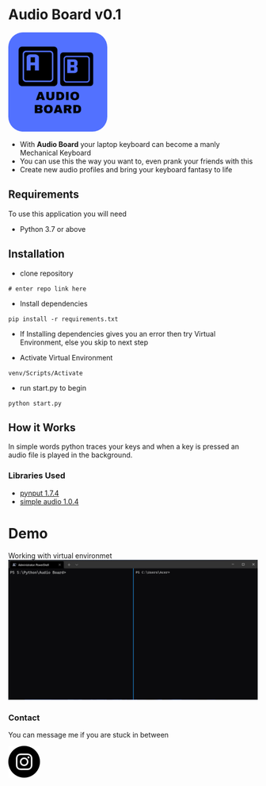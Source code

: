 # **Audio Board v0.1**

<img src='./resources/logo.png' width="200" 
style=" border-radius:30px">

- With **Audio Board** your laptop keyboard can become a manly Mechanical Keyboard
- You can use this the way you want to, even prank your friends with this
- Create new audio profiles and bring your keyboard fantasy to life

## Requirements

To use this application you will need

- Python 3.7 or above

## Installation

- clone repository

```
# enter repo link here
```

- Install dependencies

```
pip install -r requirements.txt
```

- If Installing dependencies gives you an error then try Virtual Environment, else you skip to next step

- Activate Virtual Environment

```
venv/Scripts/Activate
```

- run start.py to begin

```
python start.py
```

## How it Works

In simple words python traces your keys and when a key is pressed an audio file is played in the background.

### Libraries Used

- <a href='https://pypi.org/project/pynput/'> pynput 1.7.4</a>
- <a href='https://pypi.org/project/simpleaudio/'> simple audio 1.0.4 </a>

# Demo

Working with virtual environmet
<img src="./resources/demo.gif">

### Contact

You can message me if you are stuck in between

<a href="https://www.instagram.com/salman._._.sayyed/"> <img
src ="./resources/instagram.svg"> </a>
